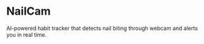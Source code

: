 # NailCam
AI-powered habit tracker that detects nail biting through webcam and alerts you in real time.
